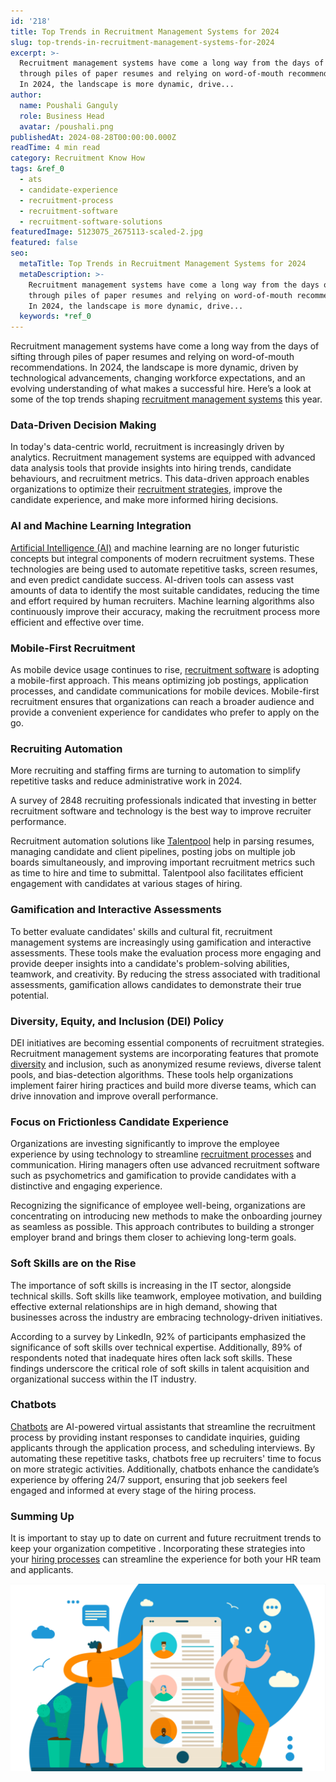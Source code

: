 ```yaml
---
id: '218'
title: Top Trends in Recruitment Management Systems for 2024
slug: top-trends-in-recruitment-management-systems-for-2024
excerpt: >-
  Recruitment management systems have come a long way from the days of sifting
  through piles of paper resumes and relying on word-of-mouth recommendations.
  In 2024, the landscape is more dynamic, drive...
author:
  name: Poushali Ganguly
  role: Business Head
  avatar: /poushali.png
publishedAt: 2024-08-28T00:00:00.000Z
readTime: 4 min read
category: Recruitment Know How
tags: &ref_0
  - ats
  - candidate-experience
  - recruitment-process
  - recruitment-software
  - recruitment-software-solutions
featuredImage: 5123075_2675113-scaled-2.jpg
featured: false
seo:
  metaTitle: Top Trends in Recruitment Management Systems for 2024
  metaDescription: >-
    Recruitment management systems have come a long way from the days of sifting
    through piles of paper resumes and relying on word-of-mouth recommendations.
    In 2024, the landscape is more dynamic, drive...
  keywords: *ref_0
---
```


Recruitment management systems have come a long way from the days of sifting through piles of paper resumes and relying on word-of-mouth recommendations. In 2024, the landscape is more dynamic, driven by technological advancements, changing workforce expectations, and an evolving understanding of what makes a successful hire. Here’s a look at some of the top trends shaping [recruitment management systems](https://www.thetalentpool.ai/blogs/key-elements-of-recruitment-management-system/ "recruitment management systems") this year.

### **Data-Driven Decision Making**

In today's data-centric world, recruitment is increasingly driven by analytics. Recruitment management systems are equipped with advanced data analysis tools that provide insights into hiring trends, candidate behaviours, and recruitment metrics. This data-driven approach enables organizations to optimize their [recruitment strategies](https://www.thetalentpool.ai/blogs/why-hiring-early-talent-key-any-recruitment-strategy/ "recruitment strategies"), improve the candidate experience, and make more informed hiring decisions.

### **AI and Machine Learning Integration**

[Artificial Intelligence (AI)](https://www.thetalentpool.ai/blogs/how-artificial-intelligence-changing-hiring-process/ "Artificial Intelligence (AI)") and machine learning are no longer futuristic concepts but integral components of modern recruitment systems. These technologies are being used to automate repetitive tasks, screen resumes, and even predict candidate success. AI-driven tools can assess vast amounts of data to identify the most suitable candidates, reducing the time and effort required by human recruiters. Machine learning algorithms also continuously improve their accuracy, making the recruitment process more efficient and effective over time.

### **Mobile-First Recruitment**

As mobile device usage continues to rise, [recruitment software](https://www.thetalentpool.ai/blogs/pros-and-cons-of-recruitment-software-for-high-growth-companies/ "recruitment software") is adopting a mobile-first approach. This means optimizing job postings, application processes, and candidate communications for mobile devices. Mobile-first recruitment ensures that organizations can reach a broader audience and provide a convenient experience for candidates who prefer to apply on the go.

### **Recruiting Automation**

More recruiting and staffing firms are turning to automation to simplify repetitive tasks and reduce administrative work in 2024.

A survey of 2848 recruiting professionals indicated that investing in better recruitment software and technology is the best way to improve recruiter performance.

Recruitment automation solutions like [Talentpool](https://www.thetalentpool.ai/ "Talentpool") help in parsing resumes, managing candidate and client pipelines, posting jobs on multiple job boards simultaneously, and improving important recruitment metrics such as time to hire and time to submittal. Talentpool also facilitates efficient engagement with candidates at various stages of hiring.

### **Gamification and Interactive Assessments**

To better evaluate candidates' skills and cultural fit, recruitment management systems are increasingly using gamification and interactive assessments. These tools make the evaluation process more engaging and provide deeper insights into a candidate's problem-solving abilities, teamwork, and creativity. By reducing the stress associated with traditional assessments, gamification allows candidates to demonstrate their true potential.

### **Diversity, Equity, and Inclusion (DEI) Policy**

DEI initiatives are becoming essential components of recruitment strategies. Recruitment management systems are incorporating features that promote [diversity](https://www.thetalentpool.ai/blogs/7-effective-diversity-recruiting-strategies-for-recruiters/ "diversity") and inclusion, such as anonymized resume reviews, diverse talent pools, and bias-detection algorithms. These tools help organizations implement fairer hiring practices and build more diverse teams, which can drive innovation and improve overall performance.

### **Focus on Frictionless Candidate Experience**

Organizations are investing significantly to improve the employee experience by using technology to streamline [recruitment processes](https://www.thetalentpool.ai/blogs/comprehensive-insight-into-the-end-to-end-recruitment-process/ "recruitment processes") and communication. Hiring managers often use advanced recruitment software such as psychometrics and gamification to provide candidates with a distinctive and engaging experience.

Recognizing the significance of employee well-being, organizations are concentrating on introducing new methods to make the onboarding journey as seamless as possible. This approach contributes to building a stronger employer brand and brings them closer to achieving long-term goals.

### **Soft Skills are on the Rise** 

The importance of soft skills is increasing in the IT sector, alongside technical skills. Soft skills like teamwork, employee motivation, and building effective external relationships are in high demand, showing that businesses across the industry are embracing technology-driven initiatives.

According to a survey by LinkedIn, 92% of participants emphasized the significance of soft skills over technical expertise. Additionally, 89% of respondents noted that inadequate hires often lack soft skills. These findings underscore the critical role of soft skills in talent acquisition and organizational success within the IT industry.

### **Chatbots**

[Chatbots](https://www.thetalentpool.ai/blogs/how-recruitment-chatbots-are-revolutionizing-the-talent-acquisition/ "Chatbots") are AI-powered virtual assistants that streamline the recruitment process by providing instant responses to candidate inquiries, guiding applicants through the application process, and scheduling interviews. By automating these repetitive tasks, chatbots free up recruiters' time to focus on more strategic activities. Additionally, chatbots enhance the candidate’s experience by offering 24/7 support, ensuring that job seekers feel engaged and informed at every stage of the hiring process.

### **Summing Up**

It is important to stay up to date on current and future recruitment trends to keep your organization competitive . Incorporating these strategies into your [](https://www.thetalentpool.ai/blogs/enhance-your-hiring-process-with-vendor-management-system/ " hiring process")[hiring processes](https://www.thetalentpool.ai/blogs/enhance-your-hiring-process-with-vendor-management-system/ "hiring processes") can streamline the experience for both your HR team and applicants.

![](images/Screenshot-2024-08-28-152756-1-1024x610.png)
